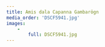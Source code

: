 ```yaml
---
title: Amis dala Capanna Gambarögn
media_order: 'DSCF5941.jpg'
images:
    -
        full: DSCF5941.jpg
---
```


